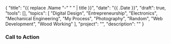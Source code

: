 {
    "title": "{{ replace .Name "-" " " | title }}",
    "date": "{{ .Date }}",
    "draft": true,
    "tools": [],
    "topics": [
        "Digital Design",
        "Entrepreneurship",
        "Electronics",
        "Mechanical Engineering",
        "My Process",
        "Photography",
        "Random",
        "Web Development",
        "Wood Working"
    ],
    "project": "",
    "description": ""
}

<!-- Templates

{{< youtube id >}} 
{{< figure src="/image/{{ .Name }}/file.jpg" title="Title" >}}

-->

<!-- What are your three yeses? (Readers should nod their head yes to the headline, subheading, and first sentence.)


-->

<!-- Where to Post


 -->

 <!-- Keywords
 
 -->

<!-- Brainstorm


 -->



### Call to Action

